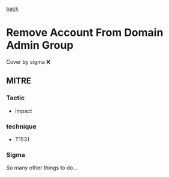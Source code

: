 [back](../index.md)
# Remove Account From Domain Admin Group
Cover by sigma :x: 

## MITRE
### Tactic
  - impact

### technique
  - T1531

### Sigma

 So many other things to do...